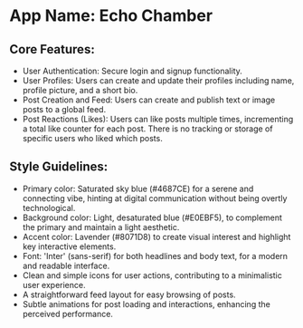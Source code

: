 # **App Name**: Echo Chamber

## Core Features:

- User Authentication: Secure login and signup functionality.
- User Profiles: Users can create and update their profiles including name, profile picture, and a short bio.
- Post Creation and Feed: Users can create and publish text or image posts to a global feed.
- Post Reactions (Likes): Users can like posts multiple times, incrementing a total like counter for each post. There is no tracking or storage of specific users who liked which posts.

## Style Guidelines:

- Primary color: Saturated sky blue (#4687CE) for a serene and connecting vibe, hinting at digital communication without being overtly technological.
- Background color: Light, desaturated blue (#E0EBF5), to complement the primary and maintain a light aesthetic.
- Accent color: Lavender (#8071D8) to create visual interest and highlight key interactive elements.
- Font: 'Inter' (sans-serif) for both headlines and body text, for a modern and readable interface.
- Clean and simple icons for user actions, contributing to a minimalistic user experience.
- A straightforward feed layout for easy browsing of posts.
- Subtle animations for post loading and interactions, enhancing the perceived performance.